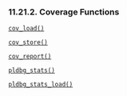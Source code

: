 <div id="pldcovfunctions" class="section">

<div class="titlepage">

<div>

<div>

### 11.21.2. Coverage Functions

</div>

</div>

</div>

<a href="fn_cov_load.html" class="link" title="cov_load"><code
class="function">cov_load()</code></a>

<a href="fn_cov_store.html" class="link" title="cov_store"><code
class="function">cov_store()</code></a>

<a href="fn_cov_report.html" class="link" title="cov_report"><code
class="function">cov_report()</code></a>

<a href="fn_pldbg_stats.html" class="link" title="pldbg_stats"><code
class="function">pldbg_stats()</code></a>

<a href="fn_pldbg_stats_load.html" class="link"
title="pldbg_stats_load"><code
class="function">pldbg_stats_load()</code></a>

</div>
